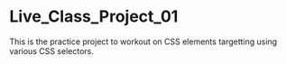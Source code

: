 # Live_Class_Project_01
This is the practice project to workout on CSS elements targetting using various CSS selectors.
